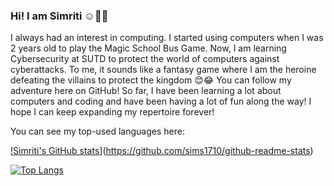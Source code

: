 ### Hi! I am Simriti ☺️🌼✨

I always had an interest in computing. I started using computers when I was 2 years old to play the Magic School Bus Game. Now, I am learning Cybersecurity at SUTD to protect the world of computers against cyberattacks. To me, it sounds like a fantasy game where I am the heroine defeating the villains to protect the kingdom 😊😂 You can follow my adventure here on GitHub! So far, I have been learning a lot about computers and coding and have been having a lot of fun along the way! I hope I can keep expanding my repertoire forever!

You can see my top-used languages here:


[!Simriti's GitHub stats](https://github-readme-stats.vercel.app/api?username=sims1710)](https://github.com/sims1710/github-readme-stats)

[![Top Langs](https://github-readme-stats-git-masterrstaa-rickstaa.vercel.app/api/top-langs/?username=anuraghazra)](https://github.com/anuraghazra/github-readme-stats)
